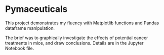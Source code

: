 # Pymaceuticals

This project demonstrates my fluency with Matplotlib functions and Pandas dataframe manipulation. 

The brief was to graphically investigate the effects of potential cancer treatments in mice, and draw conclusions. Details are in the Jupyter Notebook file.
